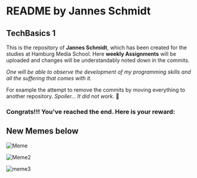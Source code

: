 # README by Jannes Schmidt
## TechBasics 1

This is the repository of **Jannes Schmidt**, which has been created for the studies at Hamburg Media School.
Here **weekly Assignments** will be uploaded and changes will be understandably noted down in the commits.

_One will be able to observe the development of my programming skills and all the suffering that comes with it._

For example the attempt to remove the commits by moving everything to another repository.
_Spoiler... It did not work._ 🥲











### Congrats!!! You've reached the end. Here is your reward:
## New Memes below
![Meme](https://preview.redd.it/amitestingthiscode-v0-7jvo88ybivyd1.jpeg?auto=webp&s=f7321d2790e48bc73522a86a67dcdadb29ba8883)

![Meme2](https://www.instagram.com/reel/DCa0wi-itaz/?utm_source=ig_web_copy_link)

![meme3](https://media.licdn.com/dms/image/v2/D4D22AQHSOxiuIdwJBA/feedshare-shrink_800/feedshare-shrink_800/0/1691820576884?e=2147483647&v=beta&t=j7kM9z2mGxReJ3c7qJY-U04F6mIMvsTDSRsAPKCdpVg)
